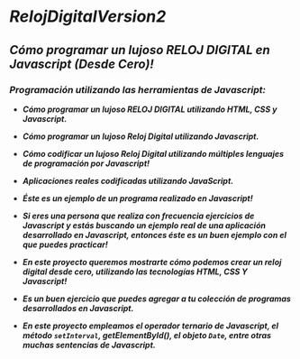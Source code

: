 # **_RelojDigitalVersion2_**

## **_Cómo programar un lujoso RELOJ DIGITAL en Javascript (Desde Cero)!_**

### **_Programación utilizando las herramientas de Javascript:_**

- **_Cómo programar un lujoso RELOJ DIGITAL utilizando HTML, CSS y Javascript._**
  
- **_Cómo programar un lujoso Reloj Digital utilizando Javascript._**
  
- **_Cómo codificar un lujoso Reloj Digital utilizando múltiples lenguajes de programación por Javascript!_**

- **_Aplicaciones reales codificadas utilizando JavaScript._**
  
- **_Éste es un ejemplo de un programa realizado en Javascript!_**

- **_Si eres una persona que realiza con frecuencia ejercicios de Javascript y estás buscando un ejemplo real de una aplicación desarrollado en Javascript, entonces éste es un buen ejemplo con el que puedes practicar!_**

- **_En este proyecto queremos mostrarte cómo podemos crear un reloj digital desde cero, utilizando las tecnologías HTML, CSS Y Javascript!_**

- **_Es un buen ejercicio que puedes agregar a tu colección de programas desarrollados en Javascript._**

- **_En este proyecto empleamos el operador ternario de Javascript, el método ```setInterval```, getElementById(), el objeto ```Date```, entre otras muchas sentencias de Javascript._**
